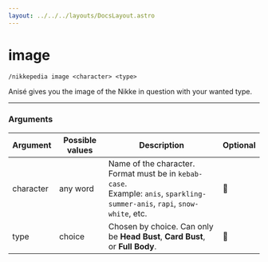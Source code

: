 ```yaml
---
layout: ../../../layouts/DocsLayout.astro
---
```


# image

`/nikkepedia image <character> <type>`

Anisé gives you the image of the Nikke in question with your wanted type.

---

### Arguments

| Argument | Possible values | Description | Optional |
| --- | --- | --- | --- |
| character | any word | Name of the character. Format must be in `kebab-case`.<br>Example: `anis`, `sparkling-summer-anis`, `rapi`, `snow-white`, etc. | 🔴 |
| type | choice | Chosen by choice. Can only be **Head Bust**, **Card Bust**, or **Full Body**. | 🔴 |